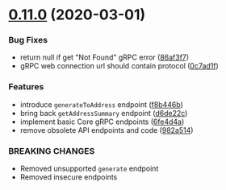 # [0.11.0](https://github.com/dashevo/dapi-client/compare/v0.8.0...v0.11.0) (2020-03-01)

### Bug Fixes

* return null if get "Not Found" gRPC error ([86af3f7](https://github.com/dashevo/dapi-client/commit/86af3f78d26e45dbe9ae1d49b6c215f5af9d0cba))
* gRPC web connection url should contain protocol ([0c7ad1f](https://github.com/dashevo/dapi-client/commit/0c7ad1f13ac1ec75a319c97514f19671f48c2b66))


### Features

* introduce `generateToAddress` endpoint ([f8b446b](https://github.com/dashevo/dapi-client/commit/f8b446ba41b0794b2d2007b0ad79e29f4a561b8e))
* bring back `getAddressSummary` endpoint ([d6de22c](https://github.com/dashevo/dapi-client/commit/d6de22cf8cbeb0ac7bb55ec5ae9e09f9900e3028))
* implement basic Core gRPC endpoints ([6fe4d4a](https://github.com/dashevo/dapi-client/commit/6fe4d4a79bce750210672ee7f2df9cc14d4437fd))
* remove obsolete API endpoints and code ([982a514](https://github.com/dashevo/dapi-client/commit/982a51437b94b3cb6ae0ba1b9031daef0a468940))

### BREAKING CHANGES

* Removed unsupported `generate` endpoint
* Removed insecure endpoints


